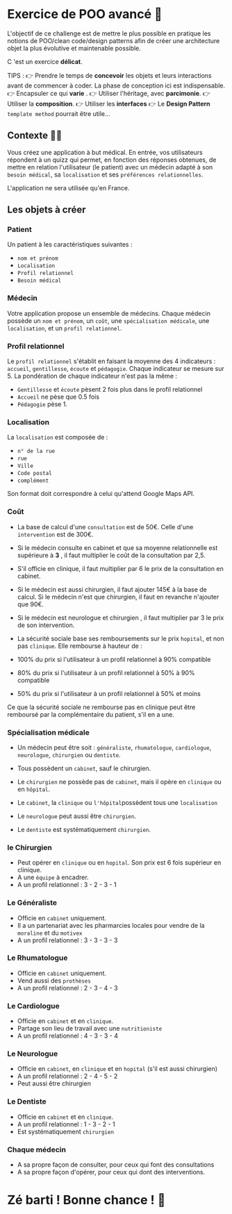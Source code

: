 
# Exercice de POO avancé 🤯

L'objectif de ce challenge est de mettre le plus possible en pratique les notions de POO/clean code/design patterns afin de créer une architecture objet la plus évolutive et maintenable possible.

C 'est un exercice **délicat**. 


TIPS : 
👉 Prendre le temps de **concevoir** les objets et leurs interactions avant de commencer à coder. La phase de conception ici est indispensable. 
👉 Encapsuler ce qui **varie** .
👉 Utiliser l'héritage, avec **parcimonie**. 
👉 Utiliser la **composition**.
👉 Utiliser les **interfaces** 
👉 Le **Design Pattern** `template method`  pourrait être utile...


## Contexte 👨‍⚕️

Vous créez une application à but médical. En entrée, vos utilisateurs répondent à un quizz qui permet, en fonction des réponses obtenues, de mettre en relation l'utilisateur (le patient) avec un médecin adapté à son `besoin médical`, sa `localisation` et ses `préférences relationnelles`.

L'application ne sera utilisée qu'en France. 

  

## Les objets à créer

  ### Patient
  Un patient à les caractéristiques suivantes : 
  * `nom et prénom`
  * `Localisation`
  * `Profil relationnel`
  * `Besoin médical`


### Médecin

Votre application propose un ensemble de médecins. Chaque médecin possède un `nom et prénom`, un `coût`, une `spécialisation médicale`, une `localisation`, et un `profil relationnel`.

  
  

### Profil relationnel

Le `profil relationnel` s'établit en  faisant la moyenne des 4 indicateurs : `accueil`, `gentillesse`, `écoute` et `pédagogie`. Chaque indicateur se mesure sur 5. La pondération de chaque indicateur n'est pas la même : 
* `Gentillesse` et `écoute` pèsent 2 fois plus dans le profil relationnel
* `Accueil` ne pèse que 0.5 fois
* `Pédagogie` pèse 1.

  
  

### Localisation

La `localisation` est composée de :
*  `n° de la rue`
* `rue`
* `Ville`
*  `Code postal`
*  `complément`

Son format doit correspondre à celui qu'attend Google Maps API.

  

### Coût

* La base de calcul d'une `consultation` est de 50€. Celle d'une `intervention` est de 300€.

* Si le médecin consulte en cabinet et que sa moyenne relationnelle est supérieure à **3** , il faut multiplier le coût de la consultation par 2,5.

* S'il officie en clinique, il faut multiplier par 6 le prix de la consultation en cabinet.

* Si le médecin est aussi chirurgien, il faut ajouter 145€ à la base de calcul. Si le médecin n'est que chirurgien, il faut en revanche n'ajouter que 90€.

* Si le médecin est neurologue et chirurgien , il faut multiplier par 3 le prix de son intervention.

* La sécurité sociale base ses remboursements sur le prix `hopital`, et non pas `clinique`. Elle rembourse à hauteur de :

* 100% du prix si l'utilisateur à un profil relationnel à 90% compatible

* 80% du prix si l'utilisateur à un profil relationnel à 50% à 90% compatible

* 50% du prix si l'utilisateur à un profil relationnel à 50% et moins

Ce que la sécurité sociale ne rembourse pas en clinique peut être remboursé par la complémentaire du patient, s'il en a une. 

  

### Spécialisation médicale

* Un médecin peut être soit : `généraliste`, `rhumatologue`, `cardiologue`, `neurologue`, `chirurgien` ou `dentiste`.

* Tous possèdent un `cabinet`, sauf le chirurgien.
* Le `chirurgien` ne possède pas de `cabinet`, mais il opère en `clinique` ou en `hôpital`. 

* Le `cabinet`, la  `clinique` ou `l'hôpital`possèdent tous une `localisation`

* Le `neurologue` peut aussi être `chirurgien`.

* Le `dentiste` est systématiquement `chirurgien`.

  

### le Chirurgien

* Peut opérer en `clinique` ou en `hopital`. Son prix est 6 fois supérieur en clinique.
* A une `équipe` à encadrer.
* A  un profil relationnel : 3 - 2 - 3 - 1

  

### Le Généraliste

* Officie en `cabinet` uniquement. 
* Il a un partenariat avec les pharmarcies locales pour vendre de la `moraline` et du `motivex`
* A un profil relationnel : 3 - 3 - 3 - 3


### Le Rhumatologue

* Officie en `cabinet` uniquement. 
* Vend aussi des `prothèses`
* A un profil relationnel : 2 - 3 - 4 - 3


### Le Cardiologue

* Officie en `cabinet` et en `clinique`. 
* Partage son lieu de travail avec une `nutritioniste`
* A un profil relationnel : 4 - 3 - 3 - 4

### Le Neurologue

* Officie en `cabinet`, en `clinique` et en `hopital` (s'il est aussi chirurgien)
* A un profil relationnel : 2 - 4 - 5 - 2
* Peut aussi être chirurgien 

### Le Dentiste

* Officie en `cabinet` et en `clinique`. 
* A un profil relationnel : 1 - 3 - 2 - 1
* Est systématiquement `chirurgien`

### Chaque médecin
* A sa propre façon de consulter, pour ceux qui font des consultations
* A sa propre façon d'opérer, pour ceux qui dont des interventions.
 

  

# Zé barti ! Bonne chance ! 🤩